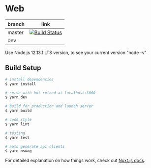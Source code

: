 # Web

| branch  |  link |
|---|---|
| master  |  [![Build Status](https://travis-ci.com/OmniChannelChatBot/Web.svg?branch=master)](https://travis-ci.com/OmniChannelChatBot/Web) |
|  dev |   |

> 

Use Node.js 12.13.1 LTS version, to see your current version "node -v"

## Build Setup

``` bash
# install dependencies
$ yarn install

# serve with hot reload at localhost:3000
$ yarn dev

# build for production and launch server
$ yarn build

# code style
$ yarn lint

# testing
$ yarn test

# auto generate api clients
$ yarn nswag
```

For detailed explanation on how things work, check out [Nuxt.js docs](https://nuxtjs.org).
